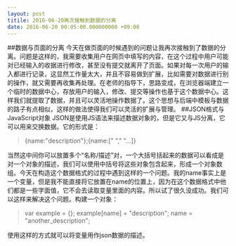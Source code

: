 ```yaml
---
layout: post
titile: 2016-06-20再次接触到数据的分离
date: 2016-06-20 00:05:00.000000000 +09:00
---
```


##数据与页面的分离
今天在做页面的时候遇到的问题让我再次接触到了数据的分离。问题是这样的，我需要收集用户在网页中填写的内容，在这个过程中用户可能对已经输入的收据进行修改，甚至没有提交就离开了页面。如果对每一次用户的输入都进行记录，这显然工作量太大，并且不容易做到扩展，比如需要对数据进行别的操作，就又需要再收集再处理。在老师的指导下，思路变成，在浏览器端建立一个临时的数据中心，存放用户的输入，修改、提交等操作也基于这个数据中心。这样我们就提取了数据，并且可以灵活地操作数据了。这个思想与后端中模板与数据的路子有点相似，这样的做法使得我们可以灵活的扩展与管理。
##JSON格式与JavaScript对象
JSON是使用JS语法来描述数据对象的，但是它又与JS分离，它可以用来交换数据。它的形式是：
>{name:"description"};{name:[" "," "...]}

当然这中间你可以放置多个“名称/描述”对，一个大括号括起来的数据可以看成是对一个对象的描述，我们可以使用中括号将这些对象包含起来，形成一个对象数组。今天在构造这个数据格式的过程中遇到这样的一个问题。我的name事实上是一个变量，但是我不能直接将它放置在name的位置上，因为在这个数据格式中他们都是一些字面值，它不会去读取变量里面的内容。所以试了很久没成功。我们可以这样来解决这个问题。构建一个对象：

>var example = {};
>example[name] = "description"; name = "another_description";

使用这样的方式就可以将变量用作json数据的描述。